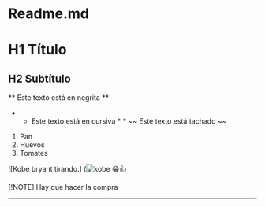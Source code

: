 # Readme.md

# H1 Título
## H2 Subtítulo

** Este texto está en negrita **
* * Este texto está en cursiva * *
~~ Este texto está tachado ~~

1. Pan
2. Huevos
3. Tomates

![Kobe bryant tirando.] (![kobe](https://github.com/user-attachments/assets/4f202a3d-7ebe-4673-85e7-a5a89c556767)
😁👍

[!NOTE] Hay que hacer la compra

--- 
